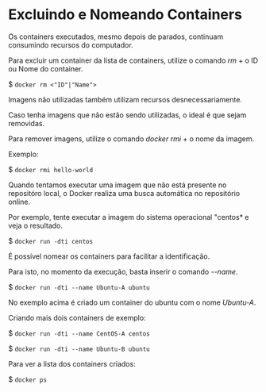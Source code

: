 # Excluindo e Nomeando Containers

Os containers executados, mesmo depois de parados, continuam consumindo recursos do computador.

Para excluir um container da lista de containers, utilize o comando *rm* + o ID ou Nome do container.

$ `docker rm <"ID"|"Name">`

Imagens não utilizadas também utilizam recursos desnecessariamente.

Caso tenha imagens que não estão sendo utilizadas, o ideal é que sejam removidas.

Para remover imagens, utilize o comando *docker rmi* + o nome da imagem.

Exemplo:

$ `docker rmi hello-world`

Quando tentamos executar uma imagem que não está presente no repositóro local, o Docker realiza uma busca automática no repositório online.

Por exemplo, tente executar a imagem do sistema operacional "centos* e veja o resultado.

$ `docker run -dti centos`

É possível nomear os containers para facilitar a identificação.

Para isto, no momento da execução, basta inserir o comando *--name*.

$ `docker run -dti --name Ubuntu-A ubuntu`

No exemplo acima é criado um container do ubuntu com o nome *Ubuntu-A*.

Criando mais dois containers de exemplo:

$ `docker run -dti --name CentOS-A centos`

$ `docker run -dti --name Ubuntu-B ubuntu`

Para ver a lista dos containers criados:

$ `docker ps`
